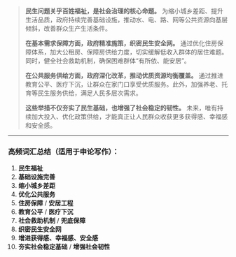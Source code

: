 

> **民生问题关乎百姓福祉，是社会治理的核心命题。** 为缩小城乡差距、提升生活品质，政府持续完善基础设施，推动水、电、路、网等公共资源向基层倾斜，改善群众生产生活条件。
> 
> **在基本需求保障方面，政府精准施策，织密民生安全网。** 通过优化住房保障体系，加大公租房、保障房供给力度，切实缓解低收入群体的居住难题。同时，健全社会救助机制，确保困难群体“有所依、能安居”。
> 
> **在公共服务供给方面，政府深化改革，推动优质资源均衡覆盖。** 通过推进教育公平、医疗下沉，让群众在家门口享受优质服务。此外，加强养老、托育等民生服务供给，满足人民多层次需求。
> 
> **这些举措不仅夯实了民生基础，也增强了社会稳定的韧性。** 未来，唯有持续加大投入、优化政策供给，才能真正让人民群众收获更多获得感、幸福感和安全感。

---

### **高频词汇总结（适用于申论写作）：**

1. **民生福祉**
2. **基础设施完善**
3. **缩小城乡差距**
4. **优化公共服务**
5. **住房保障** / **安居工程**
6. **教育公平** / **医疗下沉**
7. **社会救助机制** / **兜底保障**
8. **织密民生安全网**
9. **增进获得感、幸福感、安全感**
10. **夯实社会稳定基础** / **增强社会韧性**

